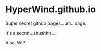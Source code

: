 # HyperWind.github.io
Super secret github pages...um...page.

It's a secret...shushhh...

Also, WIP.

